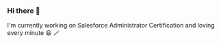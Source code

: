 ### Hi there 👋
 I'm currently working on Salesforce Administrator Certification and loving every minute 😆 🪄

<!--
**geraldineaustin/g is a 'README.md' (this file) is on my GitHub profile. See you there.

- 'I'm currently working on Salesforce Administrator Certification and loving every minute 😆 🪄
